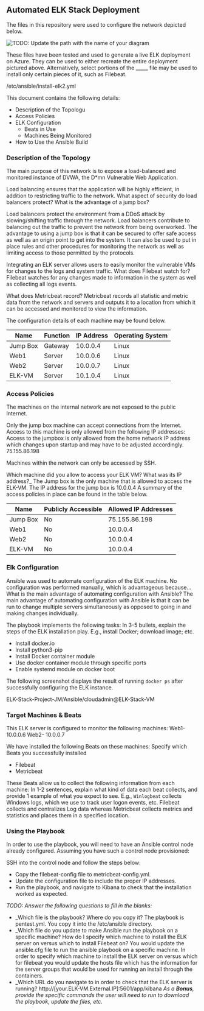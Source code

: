 ﻿## Automated ELK Stack Deployment

 
The files in this repository were used to configure the network depicted below.


![TODO: Update the path with the name of your diagram](Images/diagram_filename.png)


These files have been tested and used to generate a live ELK deployment on Azure. They can be used to either recreate the entire deployment pictured above. Alternatively, select portions of the _____ file may be used to install only certain pieces of it, such as Filebeat.


/etc/ansible/install-elk2.yml




This document contains the following details:
- Description of the Topologu
- Access Policies
- ELK Configuration
  - Beats in Use
  - Machines Being Monitored
- How to Use the Ansible Build




### Description of the Topology


The main purpose of this network is to expose a load-balanced and monitored instance of DVWA, the D*mn Vulnerable Web Application.


Load balancing ensures that the application will be highly efficient, in addition to restricting traffic to the network.
 What aspect of security do load balancers protect? What is the advantage of a jump box?


Load balancers protect the environment from a DDoS attack by slowing/shifting traffic through the network. Load balancers contribute to balancing out the traffic to prevent the network from being overworked. 
The advantage to using a jump box is that it can be secured to offer safe access as well as an origin point to get into the system. It can also be used to put in place rules and other procedures for monitoring the network as well as limiting access to those permitted by the protocols.


Integrating an ELK server allows users to easily monitor the vulnerable VMs for changes to the logs and system traffic.
What does Filebeat watch for?
Filebeat watches for any changes made to information in the system as well as collecting all logs events.


What does Metricbeat record?
Metricbeat records all statistic and metric data from the network and servers and outputs it to a location from which it can be accessed and monitored to view the information. 


The configuration details of each machine may be found below.




| Name     | Function | IP Address | Operating System |
|----------|----------|------------|------------------|
| Jump Box | Gateway  | 10.0.0.4       | Linux     |
| Web1        | Server     |  10.0.0.6      | Linux     |
| Web2        | Server     |  10.0.0.7      | Linux     |
| ELK-VM    | Server     |  10.1.0.4      | Linux     |


### Access Policies


The machines on the internal network are not exposed to the public Internet. 


Only the jump box machine can accept connections from the Internet. Access to this machine is only allowed from the following IP addresses:
Access to the jumpbox is only allowed from the home network IP address which changes upon startup and may have to be adjusted accordingly. 75.155.86.198 


Machines within the network can only be accessed by SSH.


Which machine did you allow to access your ELK VM? What was its IP address?_
The Jump box is the only machine that is allowed to access the ELK-VM. The IP address for the jump box is 10.0.0.4
A summary of the access policies in place can be found in the table below.


| Name     | Publicly Accessible | Allowed IP Addresses |
|----------|---------------------|----------------------|
| Jump Box | No              |  75.155.86.198         |
| Web1        | No              |  10.0.0.4                   |
| Web2        | No              |  10.0.0.4                   |
| ELK-VM    | No              |  10.0.0.4                   |
### Elk Configuration


Ansible was used to automate configuration of the ELK machine. No configuration was performed manually, which is advantageous because...
What is the main advantage of automating configuration with Ansible?
The main advantage of automating configuration with Ansible is that it can be run to change multiple servers simultaneously as opposed to going in and making changes individually.


The playbook implements the following tasks:
In 3-5 bullets, explain the steps of the ELK installation play. E.g., install Docker; download image; etc.
* Install docker.io
* Install python3-pip
* Install Docker container module
* Use docker container module through specific ports
* Enable systemd module on docker boot


The following screenshot displays the result of running `docker ps` after successfully configuring the ELK instance.
  



ELK-Stack-Project-JM/Ansible/cloudadmin@ELK-Stack-VM


### Target Machines & Beats
This ELK server is configured to monitor the following machines:
Web1- 10.0.0.6
Web2- 10.0.0.7


We have installed the following Beats on these machines:
Specify which Beats you successfully installed
* Filebeat
* Metricbeat


These Beats allow us to collect the following information from each machine:
In 1-2 sentences, explain what kind of data each beat collects, and provide 1 example of what you expect to see. E.g., `Winlogbeat` collects Windows logs, which we use to track user logon events, etc.
Filebeat collects and centralizes Log data whereas Metricbeat collects metrics and statistics and places them in a specified location. 


### Using the Playbook
In order to use the playbook, you will need to have an Ansible control node already configured. Assuming you have such a control node provisioned: 


SSH into the control node and follow the steps below:
- Copy the filebeat-config file to metricbeat-config.yml.
- Update the configuration file to include the proper IP addresses.
- Run the playbook, and navigate to Kibana to check that the installation worked as expected.


_TODO: Answer the following questions to fill in the blanks:_
- _Which file is the playbook? Where do you copy it?
The playbook is pentest.yml. You copy it into the /etc/ansible directory.
- _Which file do you update to make Ansible run the playbook on a specific machine? How do I specify which machine to install the ELK server on versus which to install Filebeat on?
You would update the ansible.cfg file to run the ansible playbook on a specific machine. In order to specify which machine to install the ELK server on versus which for filebeat you would update the hosts file which has the information for the server groups that would be used for running an install through the containers.
- _Which URL do you navigate to in order to check that the ELK server is running?
http://[your.ELK-VM.External.IP]:5601/app/kibana
_As a **Bonus**, provide the specific commands the user will need to run to download the playbook, update the files, etc._
